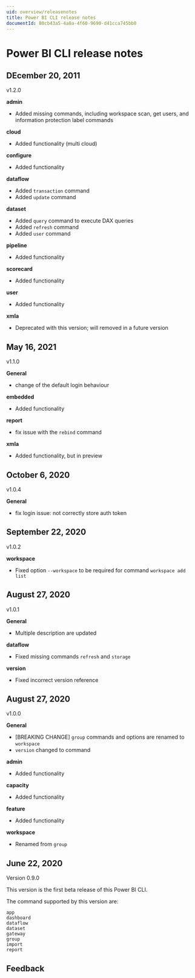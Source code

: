 ```yaml
---
uid: overview/releasenotes
title: Power BI CLI release notes
documentId: 80cb43a5-4a0a-4f60-9690-d41cca745bb0
---
```


# Power BI CLI release notes

## DEcember 20, 2011

v1.2.0

**admin**

-   Added missing commands, including workspace scan, get users, and information protection label commands

**cloud**

-   Added functionality (multi cloud)

**configure**

-   Added functionality

**dataflow**

-   Added `transaction` command
-   Added `update` command

**dataset**

-   Added `query` command to execute DAX queries
-   Added `refresh` command
-   Added `user` command

**pipeline**

-   Added functionality

**scorecard**

-   Added functionality

**user**

-   Added functionality

**xmla**

-   Deprecated with this version; will removed in a future version

## May 16, 2021

v1.1.0

**General**

-   change of the default login behaviour

**embedded**

-   Added functionality

**report**

-   fix issue with the `rebind` command

**xmla**

-   Added functionality, but in preview

## October 6, 2020

v1.0.4

**General**

-   fix login issue: not correctly store auth token

## September 22, 2020

v1.0.2

**workspace**

-   Fixed option `--workspace` to be required for command `workspace add list`

## August 27, 2020

v1.0.1

**General**

-   Multiple description are updated

**dataflow**

-   Fixed missing commands `refresh` and `storage`

**version**

-   Fixed incorrect version reference

## August 27, 2020

v1.0.0

**General**

-   [BREAKING CHANGE] `group` commands and options are renamed to `workspace`
-   `version` changed to command

**admin**

-   Added functionality

**capacity**

-   Added functionality

**feature**

-   Added functionality

**workspace**

-   Renamed from `group`

## June 22, 2020

Version 0.9.0

This version is the first beta release of this Power BI CLI.

The command supported by this version are:

```text
app
dashboard
dataflow
dataset
gateway
group
import
report
```

## Feedback
